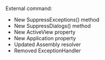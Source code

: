 External command:

- New SuppressExceptions() method
- New SuppressDialogs() method
- New ActiveView property
- New Application property
- Updated Assembly resolver
- Removed ExceptionHandler